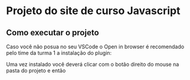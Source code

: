 # Projeto do site de curso Javascript

## Como executar o projeto

Caso você não posua no seu VSCode o Open in browser é recomendado
pelo time da turma 1 a instalação do plugin: 

Uma vez instalado você deverá clicar com o botão direito do mouse na
pasta do projeto e então 


